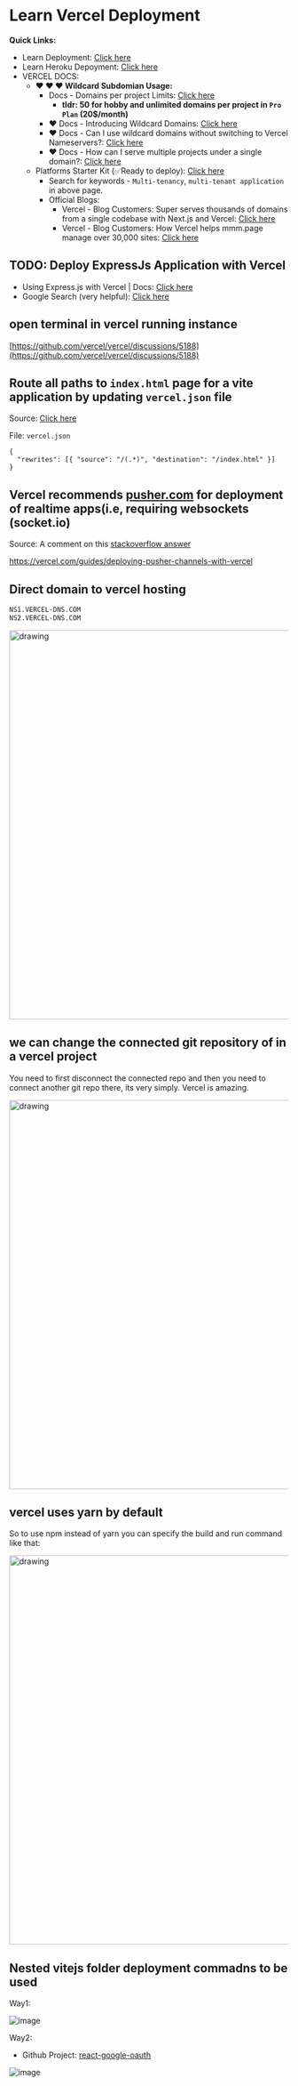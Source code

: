 # Learn Vercel Deployment

**Quick Links:**
- Learn Deployment: [Click here](./learn-deploy.md)
- Learn Heroku Depoyment: [Click here](learn-heroku.md)
- VERCEL DOCS:
    - **❤️  ❤️  ❤️ Wildcard Subdomian Usage:**
        - Docs - Domains per project Limits: [Click here](https://vercel.com/docs/limits/overview#domains)
            - **tldr: 50 for hobby and unlimited domains per project in `Pro Plan` (20$/month)**
        - ❤️ Docs - Introducing Wildcard Domains: [Click here](https://vercel.com/blog/wildcard-domains)
        - ❤️ Docs - Can I use wildcard domains without switching to Vercel Nameservers?: [Click here](https://vercel.com/guides/wildcard-domain-without-vercel-nameservers)
        - ❤️ Docs -  How can I serve multiple projects under a single domain?: [Click here](https://vercel.com/guides/how-can-i-serve-multiple-projects-under-a-single-domain)
    - Platforms Starter Kit (✅Ready to deploy): [Click here](https://vercel.com/templates/next.js/platforms-starter-kit)
        - Search for keywords - `Multi-tenancy`, `multi-tenant application` in above page.
        - Official Blogs:
            - Vercel - Blog Customers: Super serves thousands of domains from a single codebase with Next.js and Vercel: [Click here](https://vercel.com/blog/super-serves-thousands-of-domains-on-one-project-with-next-js-and-vercel)
            - Vercel - Blog Customers: How Vercel helps mmm.page manage over 30,000 sites: [Click here](https://vercel.com/blog/how-vercel-helps-mmm-page-manage-over-30-000-custom-domains)

## TODO: Deploy ExpressJs Application with Vercel

- Using Express.js with Vercel | Docs: [Click here](https://vercel.com/guides/using-express-with-vercel)
- Google Search (very helpful): [Click here](https://www.google.com/search?q=deployh+nodejs+to+vercel&oq=deployh+nodejs+to+vercel)

## open terminal in vercel running instance

[https://github.com/vercel/vercel/discussions/5188](https://github.com/vercel/vercel/discussions/5188)

## Route all paths to `index.html` page for a vite application by updating `vercel.json` file

Source: [Click here](https://stackoverflow.com/a/73752429/10012446)

File: `vercel.json`

```
{
  "rewrites": [{ "source": "/(.*)", "destination": "/index.html" }]
}
```

## Vercel recommends [pusher.com](https://pusher.com/channels) for deployment of realtime apps(i.e, requiring websockets (socket.io)

Source: A comment on this [stackoverflow answer](https://stackoverflow.com/a/62547135)

https://vercel.com/guides/deploying-pusher-channels-with-vercel

## Direct domain to vercel hosting

```txt
NS1.VERCEL-DNS.COM
NS2.VERCEL-DNS.COM
```

<img src="https://user-images.githubusercontent.com/31458531/192787365-6c3c392c-af1b-4564-a509-1a406d107e73.png" alt="drawing" width="700"/>

## we can change the connected git repository of in a vercel project

You need to first disconnect the connected repo and then you need to connect another git repo there, its very simply. Vercel is amazing.

<img src="https://user-images.githubusercontent.com/31458531/197267914-a6428018-289d-45c1-9d5c-01a758db355d.png" alt="drawing" width="700"/>

## vercel uses yarn by default

So to use npm instead of yarn you can specify the build and run command like that:

<img src="https://user-images.githubusercontent.com/31458531/196443722-ab84dc7f-7779-4fa3-be10-2096c04f29fc.png" alt="drawing" width="700"/>


## Nested vitejs folder deployment commadns to be used

Way1:

![image](https://github.com/sahilrajput03/sahilrajput03/assets/31458531/eaba7aee-6bf3-41a9-9662-504c2847ba9e)


Way2:

- Github Project: [react-google-oauth](https://github.com/sahilrajput03/react-google-oauth)

![image](https://github.com/sahilrajput03/sahilrajput03/assets/31458531/d9985c63-d2c2-4b87-ad01-2a13117b8e34)

